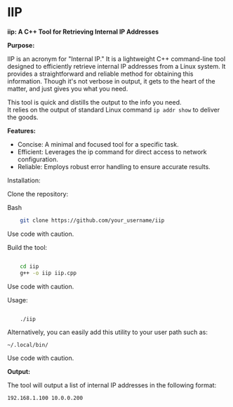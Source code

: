 # IIP

**iip: A C++ Tool for Retrieving Internal IP Addresses**

**Purpose:**

IIP is an acronym for "Internal IP." It is a lightweight C++ command-line tool designed to efficiently retrieve internal IP addresses from a Linux system. It provides a straightforward and reliable method for obtaining this information. Though it's not verbose in output, it gets to the heart of the matter, and just gives you what you need.

This tool is quick and distills the output to the info you need.<br>
It relies on the output of standard Linux command ```ip addr show``` to deliver the goods.

**Features:**

-  Concise: A minimal and focused tool for a specific task.
-  Efficient: Leverages the ip command for direct access to network configuration.
-  Reliable: Employs robust error handling to ensure accurate results.

Installation:

Clone the repository:

Bash

```bash
    git clone https://github.com/your_username/iip
```

Use code with caution.


Build the tool:

```bash

    cd iip
    g++ -o iip iip.cpp

```

Use code with caution.

Usage:

```bash

    ./iip
```

Alternatively, you can easily add this utility to your user path such as:

```
~/.local/bin/
```

Use code with caution.

**Output:**

The tool will output a list of internal IP addresses in the following format:

```192.168.1.100 10.0.0.200```

